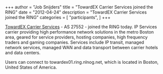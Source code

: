 +++
author = "Job Snijders"
title = "TowardEX Carrier Services joined the RING"
date = "2012-04-24"
description = "TowardEX Carrier Services joined the RING"
categories = [
    "participants",
]
+++

<a href="http://www.towardex.com/">TowardEX Carrier Services</a> - AS 27552 - joined the RING today. IP Services carrier providing high performance network solutions in the metro Boston area, geared for service providers, hosting companies, high frequency traders and gaming companies. Services include IP transit, managed network services, managed WAN and data transport between carrier hotels and data centers.

Users can connect to towardex01.ring.nlnog.net, which is located in Boston, United States of America.

